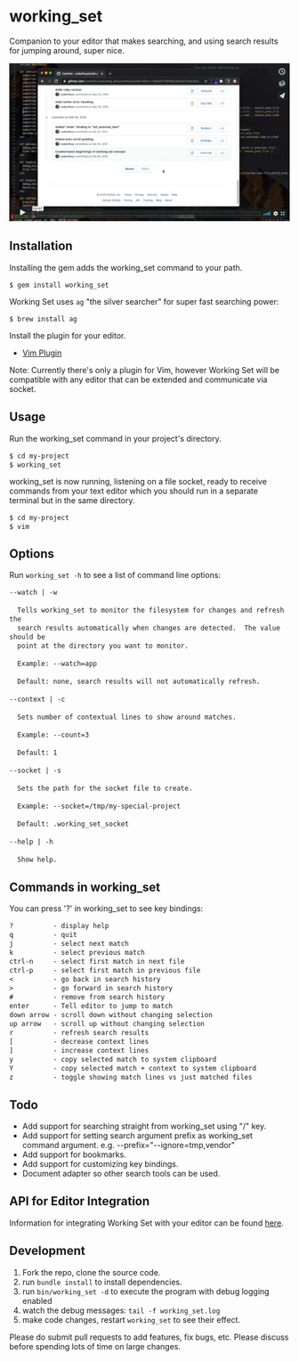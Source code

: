 # working_set

Companion to your editor that makes searching, and using search results for
jumping around, super nice.

[![Working Set Demo](https://github.com/coderifous/working_set/blob/master/assets/video.png)](https://vimeo.com/455633260)

## Installation

Installing the gem adds the working_set command to your path.

    $ gem install working_set

Working Set uses `ag` "the silver searcher" for super fast searching power:

    $ brew install ag

Install the plugin for your editor.

* [Vim Plugin](https://github.com/coderifous/working-set.vim)

Note: Currently there's only a plugin for Vim, however Working Set will be
compatible with any editor that can be extended and communicate via socket.

## Usage

Run the working_set command in your project's directory.

    $ cd my-project
    $ working_set

working_set is now running, listening on a file socket, ready to receive
commands from your text editor which you should run in a separate terminal but
in the same directory.

    $ cd my-project
    $ vim

## Options

Run `working_set -h` to see a list of command line options:

    --watch | -w

      Tells working_set to monitor the filesystem for changes and refresh the
      search results automatically when changes are detected.  The value should be
      point at the directory you want to monitor.

      Example: --watch=app

      Default: none, search results will not automatically refresh.

    --context | -c

      Sets number of contextual lines to show around matches.

      Example: --count=3

      Default: 1

    --socket | -s

      Sets the path for the socket file to create.

      Example: --socket=/tmp/my-special-project

      Default: .working_set_socket

    --help | -h

      Show help.

## Commands in working_set

You can press '?' in working_set to see key bindings:

    ?          - display help
    q          - quit
    j          - select next match
    k          - select previous match
    ctrl-n     - select first match in next file
    ctrl-p     - select first match in previous file
    <          - go back in search history
    >          - go forward in search history
    #          - remove from search history
    enter      - Tell editor to jump to match
    down arrow - scroll down without changing selection
    up arrow   - scroll up without changing selection
    r          - refresh search results
    [          - decrease context lines
    ]          - increase context lines
    y          - copy selected match to system clipboard
    Y          - copy selected match + context to system clipboard
    z          - toggle showing match lines vs just matched files

## Todo
* Add support for searching straight from working_set using "/" key.
* Add support for setting search argument prefix as working_set command argument.
  e.g. --prefix="--ignore=tmp,vendor"
* Add support for bookmarks.
* Add support for customizing key bindings.
* Document adapter so other search tools can be used.

## API for Editor Integration

Information for integrating Working Set with your editor can be found
[here](https://github.com/coderifous/working_set/blob/master/API_FOR_EDITOR_INTEGRATION.md).

## Development

1) Fork the repo, clone the source code.
2) run `bundle install` to install dependencies.
3) run `bin/working_set -d` to execute the program with debug logging enabled
4) watch the debug messages: `tail -f working_set.log`
5) make code changes, restart `working_set` to see their effect.

Please do submit pull requests to add features, fix bugs, etc. Please discuss
before spending lots of time on large changes.

